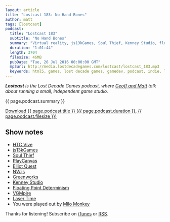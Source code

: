 ```yaml
---
layout: article
title: "Lostcast 183: No Hand Bones"
author: matt
tags: [lostcast]
podcast:
  title: "Lostcast 183"
  subtitle: "No Hand Bones"
  summary: "Virtual reality, js13kGames, Soul Thief, Kenney Studio, floating point determinism, achievements, and more."
  duration: "1:01:44"
  length: 3704
  filesize: 46MB
  pubDate: "Tue, 26 Jul 2016 00:00:00 GMT"
  mp3url: http://media.lostdecadegames.com/lostcast/lostcast_183.mp3
  keywords: html5, games, lost decade games, gamedev, podcast, indie, lostcast
---
```

_**Lostcast** is the Lost Decade Games podcast, where [Geoff and Matt](/about/) talk about running a small, independent game studio._

{{ page.podcast.summary }}

<a class="download-podcast" href="{{ page.podcast.mp3url }}">
	Download {{ page.podcast.title }} ({{ page.podcast.duration }}, {{ page.podcast.filesize }})
</a>

## Show notes

* [HTC Vive](https://www.htcvive.com/us/)
* [js13kGames](http://js13kgames.com/)
* [Soul Thief](http://store.steampowered.com/app/373470/)
* [PlayCanvas](https://playcanvas.com/)
* [Elliot Quest](http://store.steampowered.com/app/293440/)
* [NW.js](http://nwjs.io/)
* [Greenworks](https://github.com/greenheartgames/greenworks)
* [Kenney Studio](https://kenney.itch.io/kenney-studio)
* [Floating Point Determinism](http://gafferongames.com/networking-for-game-programmers/floating-point-determinism/)
* [VGMpire](http://www.vgmpire.com/)
* [Laser Time](http://www.lasertimepodcast.com/)
* You were played out by [Milo Monkey](http://joshuamorse.bandcamp.com/track/milo-monkey)

Thanks for listening! Subscribe on [iTunes](http://itunes.apple.com/us/podcast/lostcast/id481950724) or [RSS](/lostcast.xml).
